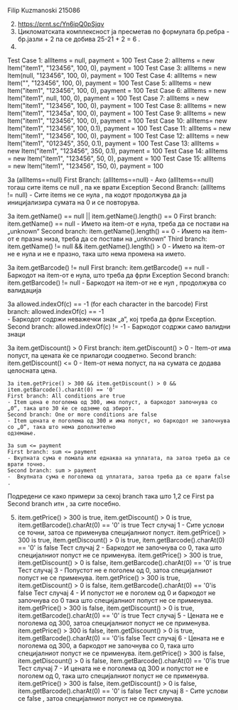 Filip Kuzmanoski 215086

2. https://prnt.sc/Yn6ipQ0pSjqv
3. Цикломатската комплексност ја пресметав по формулата бр.ребра - бр.јазли + 2 па се добива 25-21 + 2 = 6 .
4. 
Test Case 1: allItems = null, payment = 100
Test Case 2: allItems = new Item("item1", "123456", 100, 0), payment = 100
Test Case 3: allItems = new Item(null, "123456", 100, 0), payment = 100
Test Case 4: allItems = new Item("", "123456", 100, 0), payment = 100
Test Case 5: allItems = new Item("item1", "123456", 100, 0), payment = 100
Test Case 6: allItems = new Item("item1", null, 100, 0), payment = 100
Test Case 7: allItems = new Item("item1", "123456", 100, 0), payment = 100
Test Case 8: allItems = new Item("item1", "12345a", 100, 0), payment = 100
Test Case 9: allItems = new Item("item1", "123456", 100, 0), payment = 100
Test Case 10: allItems= new Item("item1", "123456", 100, 0.1), payment = 100
Test Case 11: allItems = new Item("item1", "123456", 100, 0), payment = 100
Test Case 12: allItems = new Item("item1", "012345", 350, 0.1), payment = 100
Test Case 13: allItems = new Item("item1", "123456", 350, 0.1), payment = 100
Test Case 14: allItems = new Item("item1", "123456", 50, 0), payment = 100
Test Case 15: allItems = new Item("item1", "123456", 150, 0), payment = 100

   
   За (allItems==null)
   First Branch: (allItems==null)
     - Ако (allItems==null) тогаш сите items се null , па ке врати Exception
   Second Branch: (allItems != null)
     - Сите items не се нула , па кодот продолжува да ја иницијализира сумата на 0 и се повторува.

   За item.getName() == null || item.getName().length() == 0
    First branch: item.getName() == null
     - Името на item-от е нула, треба да се постави на „unknown“
    Second branch: item.getName().length() == 0
     - Името на item-от е празна низа, треба да се постави на „unknown“
    Third branch: item.getName() != null && item.getName().length() > 0
     - Името на item-от не е нула и не е празно, така што нема промена на името.
  
   За item.getBarcode() != null
    First branch: item.getBarcode() == null 
     - Баркодот на item-от е нула, што треба да фрли Exception
     Second branch: item.getBarcode() != null
     - Баркодот на item-от не е нул , продолжува со валидација
 
   За allowed.indexOf(c) == -1 (for each character in the barcode)
     First branch: allowed.indexOf(c) == -1   
      - Баркодот содржи неважечки знак „a“, кој треба да фрли Exception.
      Second branch: allowed.indexOf(c) != -1
       - Баркодот содржи само валидни знаци
  
   За item.getDiscount() > 0
     First branch: item.getDiscount() > 0
     - Item-от има попуст, па цената ќе се прилагоди соодветно.
     Second branch: item.getDiscount() <= 0
     - Item-от нема попуст, па на сумата се додава целосната цена.

    За item.getPrice() > 300 && item.getDiscount() > 0 && item.getBarcode().charAt(0) == '0'
    First branch: All conditions are true
    - Item цена е поголема од 300, има попуст, а баркодот започнува со „0“, така што 30 ќе се одземе од збирот.
    Second branch: One or more conditions are false
    - Item цената е поголема од 300 и има попуст, но баркодот не започнува со „0“, така што нема дополнително 
    одземање.

    За sum <= payment 
    First branch: sum <= payment
    - Вкупната сума е помала или еднаква на уплатата, па затоа треба да се врати точно.
    Second branch: sum > payment
    -  Вкупната сума е поголема од уплатата, затоа треба да се врати false .

Подредени се како примери за секој branch  така што 1,2 се First pa Second branch итн , за сите посебно.

5.    item.getPrice() > 300 is true, item.getDiscount() > 0 is true, item.getBarcode().charAt(0) == '0' is true
      Тест случај 1 - Сите услови се точни, затоа се применува специјалниот попуст.
      item.getPrice() > 300 is true, item.getDiscount() > 0 is true, item.getBarcode().charAt(0) == '0' is false
      Тест случај 2 - Баркодот не започнува со 0, така што специјалниот попуст не се применува.
      item.getPrice() > 300 is true, item.getDiscount() > 0 is false, item.getBarcode().charAt(0) == '0' is true
      Тест случај 3 - Попустот не е поголем од 0, затоа специјалниот попуст не се применува.
      item.getPrice() > 300 is true, item.getDiscount() > 0 is false, item.getBarcode().charAt(0) == '0'is false
      Тест случај 4 - И попустот не е поголем од 0 и баркодот не започнува со 0 така што специјалниот попуст 
      не се применува.
      item.getPrice() > 300 is false, item.getDiscount() > 0 is true, item.getBarcode().charAt(0) == '0' is true
      Тест случај 5 - Цената не е поголема од 300, затоа специјалниот попуст не се применува.
      item.getPrice() > 300 is false, item.getDiscount() > 0 is true, item.getBarcode().charAt(0) == '0'is false
      Тест случај 6 - Цената не е поголема од 300, а баркодот не започнува со 0, така што специјалниот попуст 
      не се применува.
      item.getPrice() > 300 is false, item.getDiscount() > 0 is false, item.getBarcode().charAt(0) == '0'is true
      Тест случај 7 - И цената не е поголема од 300 и попустот не е поголем од 0, така што специјалниот попуст 
      не се применува.
      item.getPrice() > 300 is false, item.getDiscount() > 0 is false, item.getBarcode().charAt(0) == '0' is 
      false
      Тест случај 8 - Сите услови се false , затоа специјалниот попуст не се применува.

      

